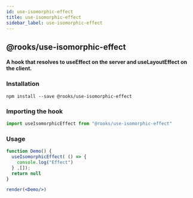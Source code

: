 ```yaml
---
id: use-isomorphic-effect
title: use-isomorphic-effect
sidebar_label: use-isomorphic-effect
---
```


## @rooks/use-isomorphic-effect

#### A hook that resolves to useEffect on the server and useLayoutEffect on the client.

    



### Installation

    npm install --save @rooks/use-isomorphic-effect

### Importing the hook

```javascript
import useIsomorphicEffect from "@rooks/use-isomorphic-effect"
```

### Usage

```jsx
function Demo() {
  useIsomorphicEffect( () => {
    console.log("Effect")
  } ,[]);
  return null
}

render(<Demo/>)
```

    